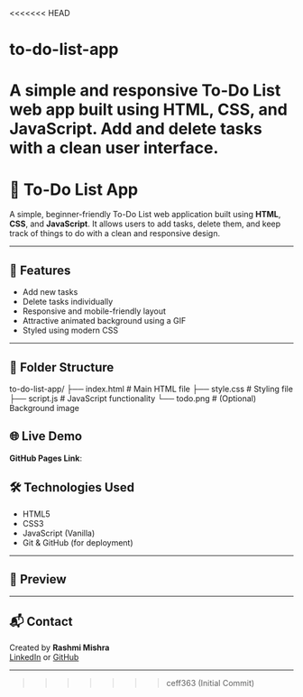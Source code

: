 <<<<<<< HEAD
# to-do-list-app
A simple and responsive To-Do List web app built using HTML, CSS, and JavaScript. Add and delete tasks with a clean user interface.
=======
# 📝 To-Do List App

A simple, beginner-friendly To-Do List web application built using **HTML**, **CSS**, and **JavaScript**. 
It allows users to add tasks, delete them, and keep track of things to do with a clean and responsive design.

---

## 🚀 Features

- Add new tasks
- Delete tasks individually
- Responsive and mobile-friendly layout
- Attractive animated background using a GIF
- Styled using modern CSS

---

## 📁 Folder Structure

to-do-list-app/
├── index.html # Main HTML file
├── style.css # Styling file
├── script.js # JavaScript functionality
└── todo.png # (Optional) Background image



## 🌐 Live Demo

**GitHub Pages Link**:  

## 🛠️ Technologies Used

- HTML5
- CSS3
- JavaScript (Vanilla)
- Git & GitHub (for deployment)

---

## 📸 Preview


---

## 📬 Contact

Created by **Rashmi Mishra**  
 [LinkedIn](https://www.linkedin.com/in/rashmi-mishra-187734106/)
  or [GitHub](https://github.com/lopalopa)

---
>>>>>>> ceff363 (Initial Commit)
